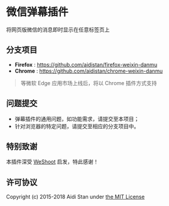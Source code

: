 # 微信弹幕插件

将网页版微信的消息即时显示在任意标签页上

## 分支项目

- **Firefox** : https://github.com/aidistan/firefox-weixin-danmu
- **Chrome** : https://github.com/aidistan/chrome-weixin-danmu

> 等微软 Edge 应用市场上线后，将以 Chrome 插件方式支持

## 问题提交

- 弹幕插件的通用问题，如功能需求，请提交至本项目；
- 针对浏览器的特定问题，请提交至相应的分支项目中。

## 特别致谢

本插件深受 [WeShoot](https://github.com/Integ/WeShoot) 启发，特此感谢！

## 许可协议

Copyright (c) 2015-2018 Aidi Stan under [the MIT License](https://github.com/aidistan/browser-weixin-danmu/blob/gh-pages/LICENSE)
